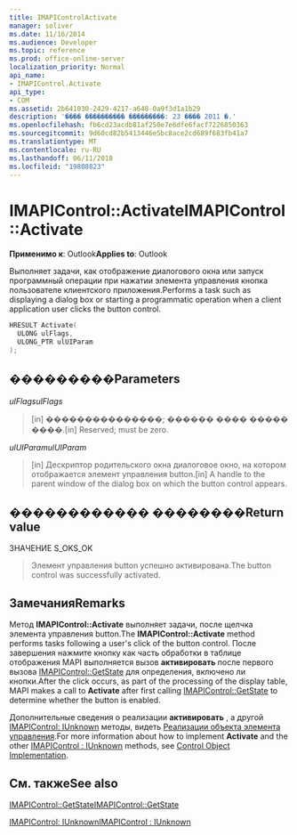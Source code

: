 ```yaml
---
title: IMAPIControlActivate
manager: soliver
ms.date: 11/16/2014
ms.audience: Developer
ms.topic: reference
ms.prod: office-online-server
localization_priority: Normal
api_name:
- IMAPIControl.Activate
api_type:
- COM
ms.assetid: 2b641030-2429-4217-a648-0a9f3d1a1b29
description: '���� ���������� ���������: 23 ���� 2011 �.'
ms.openlocfilehash: fb6cd23acdb81af250e7e6dfe6facf7226850363
ms.sourcegitcommit: 9d60cd82b5413446e5bc8ace2cd689f683fb41a7
ms.translationtype: MT
ms.contentlocale: ru-RU
ms.lasthandoff: 06/11/2018
ms.locfileid: "19808823"
---
```

# <a name="imapicontrolactivate"></a><span data-ttu-id="7e9ed-103">IMAPIControl::Activate</span><span class="sxs-lookup"><span data-stu-id="7e9ed-103">IMAPIControl::Activate</span></span>

  
  
<span data-ttu-id="7e9ed-104">**Применимо к**: Outlook</span><span class="sxs-lookup"><span data-stu-id="7e9ed-104">**Applies to**: Outlook</span></span> 
  
<span data-ttu-id="7e9ed-105">Выполняет задачи, как отображение диалогового окна или запуск программный операции при нажатии элемента управления кнопка пользователе клиентского приложения.</span><span class="sxs-lookup"><span data-stu-id="7e9ed-105">Performs a task such as displaying a dialog box or starting a programmatic operation when a client application user clicks the button control.</span></span>
  
```cpp
HRESULT Activate(
  ULONG ulFlags,
  ULONG_PTR ulUIParam
);
```

## <a name="parameters"></a><span data-ttu-id="7e9ed-106">���������</span><span class="sxs-lookup"><span data-stu-id="7e9ed-106">Parameters</span></span>

 <span data-ttu-id="7e9ed-107">_ulFlags_</span><span class="sxs-lookup"><span data-stu-id="7e9ed-107">_ulFlags_</span></span>
  
> <span data-ttu-id="7e9ed-108">[in] ���������������; ������ ���� ����� ����.</span><span class="sxs-lookup"><span data-stu-id="7e9ed-108">[in] Reserved; must be zero.</span></span>
    
 <span data-ttu-id="7e9ed-109">_ulUIParam_</span><span class="sxs-lookup"><span data-stu-id="7e9ed-109">_ulUIParam_</span></span>
  
> <span data-ttu-id="7e9ed-110">[in] Дескриптор родительского окна диалоговое окно, на котором отображается элемент управления button.</span><span class="sxs-lookup"><span data-stu-id="7e9ed-110">[in] A handle to the parent window of the dialog box on which the button control appears.</span></span>
    
## <a name="return-value"></a><span data-ttu-id="7e9ed-111">������������ ��������</span><span class="sxs-lookup"><span data-stu-id="7e9ed-111">Return value</span></span>

<span data-ttu-id="7e9ed-112">ЗНАЧЕНИЕ S_OK</span><span class="sxs-lookup"><span data-stu-id="7e9ed-112">S_OK</span></span> 
  
> <span data-ttu-id="7e9ed-113">Элемент управления button успешно активирована.</span><span class="sxs-lookup"><span data-stu-id="7e9ed-113">The button control was successfully activated.</span></span>
    
## <a name="remarks"></a><span data-ttu-id="7e9ed-114">Замечания</span><span class="sxs-lookup"><span data-stu-id="7e9ed-114">Remarks</span></span>

<span data-ttu-id="7e9ed-115">Метод **IMAPIControl::Activate** выполняет задачи, после щелчка элемента управления button.</span><span class="sxs-lookup"><span data-stu-id="7e9ed-115">The **IMAPIControl::Activate** method performs tasks following a user's click of the button control.</span></span> <span data-ttu-id="7e9ed-116">После завершения нажмите кнопку как часть обработки в таблице отображения MAPI выполняется вызов **активировать** после первого вызова [IMAPIControl::GetState](imapicontrol-getstate.md) для определения, включено ли кнопки.</span><span class="sxs-lookup"><span data-stu-id="7e9ed-116">After the click occurs, as part of the processing of the display table, MAPI makes a call to **Activate** after first calling [IMAPIControl::GetState](imapicontrol-getstate.md) to determine whether the button is enabled.</span></span> 
  
<span data-ttu-id="7e9ed-117">Дополнительные сведения о реализации **активировать** , а другой [IMAPIControl: IUnknown](imapicontroliunknown.md) методы, видеть [Реализации объекта элемента управления](control-object-implementation.md).</span><span class="sxs-lookup"><span data-stu-id="7e9ed-117">For more information about how to implement **Activate** and the other [IMAPIControl : IUnknown](imapicontroliunknown.md) methods, see [Control Object Implementation](control-object-implementation.md).</span></span>
  
## <a name="see-also"></a><span data-ttu-id="7e9ed-118">См. также</span><span class="sxs-lookup"><span data-stu-id="7e9ed-118">See also</span></span>



[<span data-ttu-id="7e9ed-119">IMAPIControl::GetState</span><span class="sxs-lookup"><span data-stu-id="7e9ed-119">IMAPIControl::GetState</span></span>](imapicontrol-getstate.md)
  
[<span data-ttu-id="7e9ed-120">IMAPIControl: IUnknown</span><span class="sxs-lookup"><span data-stu-id="7e9ed-120">IMAPIControl : IUnknown</span></span>](imapicontroliunknown.md)


